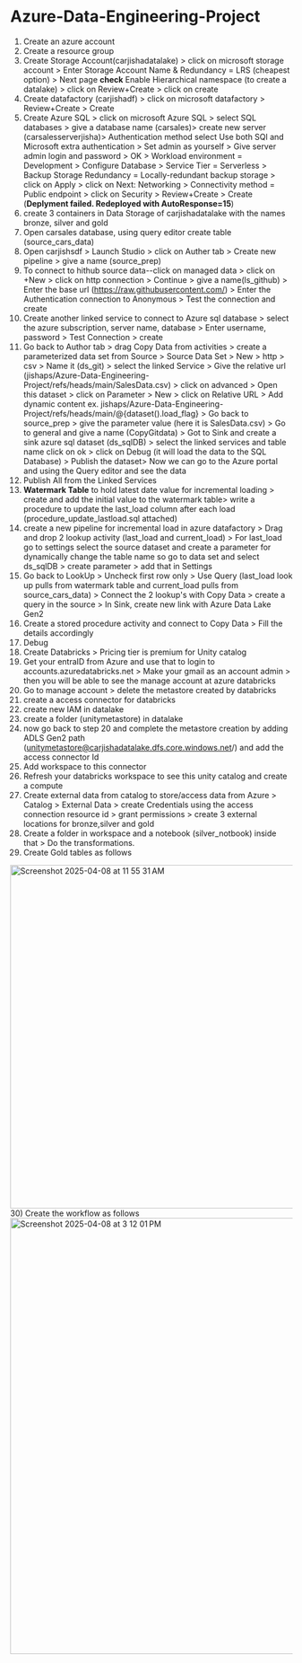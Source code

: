 # Azure-Data-Engineering-Project
1) Create an azure account
2) Create a resource group
3) Create Storage Account(carjishadatalake) > click on microsoft storage account > Enter Storage Account Name & Redundancy = LRS (cheapest option) > Next page **check** Enable Hierarchical namespace (to create a datalake) > click on Review+Create > click on create
4) Create datafactory (carjishadf) > click on microsoft datafactory > Review+Create > Create
5) Create Azure SQL > click on microsoft Azure SQL > select SQL databases > give a database name (carsales)> create new server (carsalesserverjisha)> Authentication method select Use both SQl and Microsoft extra authentication > Set admin as yourself > Give server admin login and password > OK > Workload environment = Development > Configure Database > Service Tier = Serverless > Backup Storage Redundancy = Locally-redundant backup storage > click on Apply > click on Next: Networking > Connectivity method = Public endpoint > click on Security > Review+Create > Create (**Deplyment failed. Redeployed with AutoResponse=15**)
6) create 3 containers in Data Storage of carjishadatalake with the names bronze, silver and gold
7) Open carsales database, using query editor create table (source_cars_data)
8) Open carjishsdf > Launch Studio > click on Auther tab > Create new pipeline > give a name (source_prep)
9) To connect to hithub source data--click on managed data > click on +New > click on http connection > Continue > give a name(ls_github) > Enter the base url (https://raw.githubusercontent.com/) > Enter the Authentication connection to Anonymous > Test the connection and create
10) Create another linked service to connect to Azure sql database > select the azure subscription, server name, database > Enter username, password > Test Connection > create
11) Go back to Author tab > drag Copy Data from activities > create a parameterized data set from Source > Source Data Set > New > http > csv > Name it (ds_git) > select the linked Service > Give the relative url (jishaps/Azure-Data-Engineering-Project/refs/heads/main/SalesData.csv) > click on advanced > Open this dataset > click on Parameter > New > click on Relative URL > Add dynamic content ex. jishaps/Azure-Data-Engineering-Project/refs/heads/main/@{dataset().load_flag} > Go back to source_prep > give the parameter value (here it is SalesData.csv) > Go to general and give a name (CopyGitdata) > Got to Sink and create a sink azure sql dataset (ds_sqlDB) > select the linked services and table name click on ok > click on Debug (it will load the data to the SQL Database) > Publish the dataset> Now we can go to the Azure portal and using the Query editor and see the data
12) Publish All from the Linked Services
13) **Watermark Table** to hold latest date value for incremental loading > create and add the initial value to the watermark table> write a procedure to update the last_load column after each load (procedure_update_lastload.sql attached)
14) create a new pipeline for incremental load in azure datafactory > Drag and drop 2 lookup activity (last_load and current_load) > For last_load go to settings select the source dataset and create a parameter for dynamically change the table name so go to data set and select ds_sqlDB > create parameter > add that in Settings
15) Go back to LookUp > Uncheck first row only > Use Query (last_load look up pulls from watermark table and current_load pulls from source_cars_data) > Connect the 2 lookup's with Copy Data > create a query in the source > In Sink, create new link with Azure Data Lake Gen2
16) Create a stored procedure activity and connect to Copy Data > Fill the details accordingly
17) Debug
18) Create Databricks > Pricing tier is premium for Unity catalog
19) Get your entraID from Azure and use that to login to accounts.azuredatabricks.net > Make your gmail as an account admin > then you will be able to see the manage account at azure databricks
20) Go to manage account > delete the metastore created by databricks
21) create a access connector for databricks
22) create new IAM in datalake
23) create a folder (unitymetastore) in datalake
24) now go back to step 20 and complete the metastore creation by adding ADLS Gen2 path (unitymetastore@carjishadatalake.dfs.core.windows.net/) and add the access connector Id
25) Add workspace to this connector
26) Refresh your databricks workspace to see this unity catalog and create a compute
27) Create external data from catalog to store/access data from Azure > Catalog > External Data > create Credentials using the access connection resource id > grant permissions > create 3 external locations for bronze,silver and gold
28) Create a folder in workspace and a notebook (silver_notbook) inside that > Do the transformations.
29) Create Gold tables as follows
 <img width="612" alt="Screenshot 2025-04-08 at 11 55 31 AM" src="https://github.com/user-attachments/assets/097347a9-a263-47c2-925e-008dc2fdaa77" />
30) Create the workflow as follows
    <img width="777" alt="Screenshot 2025-04-08 at 3 12 01 PM" src="https://github.com/user-attachments/assets/9885254c-6340-429b-a478-1b53621aa9ee" />



